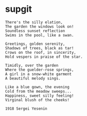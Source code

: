 # supgit

    There's the silly elation,
    The garden the windows look on!
    Soundless sunset reflection
    Swims in the pool, like a swan.
     
    Greetings, golden serenity,
    Shadows of trees, black as tar!
    Crows on the roof, in sincerity,
    Hold vespers in praise of the star.
     
    Timidly, over the garden
    Where the guelder-rose springs,
    A girl in a snow-white garment
    A beautiful melody sings.
     
    Like a blue gown, the evening
    Cold from the meadow sweeps...
    Happiness, sweet silly feeling!
    Virginal blush of the cheeks!
     
    1918 Sergei Yesenin
